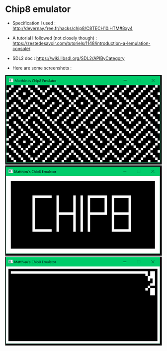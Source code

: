 # Chip8 emulator 

- Specification I used : http://devernay.free.fr/hacks/chip8/C8TECH10.HTM#8xy4

- A tutorial I followed (not closely though) : https://zestedesavoir.com/tutoriels/1148/introduction-a-lemulation-console/

- SDL2 doc : https://wiki.libsdl.org/SDL2/APIByCategory

- Here are some screenshots : 

![alt text](screenshots/maze.PNG "Title")
![alt text](screenshots/chip8.PNG "Title")
![alt text](screenshots/mk2.PNG "Title")
